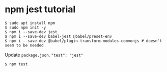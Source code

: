# npm jest tutorial

```shell
$ sudo apt install npm
$ sudo npm init -y
$ npm i --save-dev jest
$ npm i --save-dev babel-jest @babel/preset-env
$ npm i --save-dev @babel/plugin-transform-modules-commonjs # doesn't seem to be needed
```

Update `package.json`. `"test": "jest"`
```shell
$ npm test
```